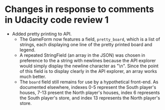 # Changes in response to comments in Udacity code review 1

- Added pretty printing to API.
    + The GameForm now features a field, `pretty_board`, which is a list of strings, each displaying one line of the pretty printed board and legend.
    + A repeated StringField (an array in the JSON) was chosen in preference to the a string with newlines because the API explorer would simply display the newline character as "\n". Since the point of this field is to display clearly in the API explorer, an array works much better.
    + The `board` field still remains for use by a hypothetical front-end. As documented elsewhere, indexes 0-5 represent the South player's houses, 7-13 present the North player's houses, index 6 represents the South player's store, and index 13 represents the North player's store.